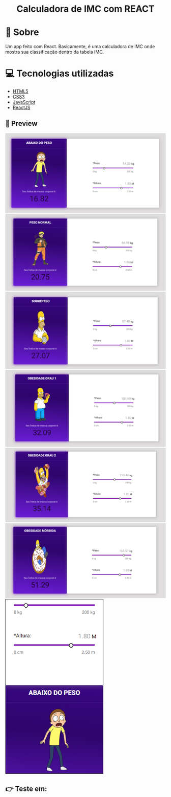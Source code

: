 <h1 align='center'>
    Calculadora de IMC com REACT
</h1>

# 🤔 Sobre

Um app feito com React. Basicamente, é uma calculadora de IMC onde mostra sua classificação dentro da tabela IMC.

# 💻 Tecnologias utilizadas

- [HTML5](https://developer.mozilla.org/pt-BR/docs/Web/HTML/HTML5)
- [CSS3](https://www.w3.org/Style/CSS/Overview.en.html)
- [JavaScript](https://www.javascript.com/)
- [ReactJS](https://reactjs.org/)


## 🧐 Preview  
<img src = './imgsReadme/img1.png' />
<img src = './imgsReadme/img2.png' />
<img src = './imgsReadme/img3.png' />
<img src = './imgsReadme/img4.png' />
<img src = './imgsReadme/img5.png' />
<img src = './imgsReadme/img6.png' />
<img src = './imgsReadme/img7.png' />

## 👉 Teste em: 